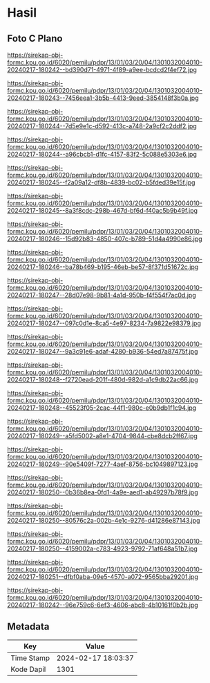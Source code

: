 # Hasil

## Foto C Plano

https://sirekap-obj-formc.kpu.go.id/6020/pemilu/pdpr/13/01/03/20/04/1301032004010-20240217-180242--bd390d71-4971-4f89-a9ee-bcdcd2f4ef72.jpg

https://sirekap-obj-formc.kpu.go.id/6020/pemilu/pdpr/13/01/03/20/04/1301032004010-20240217-180243--7456eea1-3b5b-4413-9eed-3854148f3b0a.jpg

https://sirekap-obj-formc.kpu.go.id/6020/pemilu/pdpr/13/01/03/20/04/1301032004010-20240217-180244--7d5e9e1c-d592-413c-a748-2a9cf2c2ddf2.jpg

https://sirekap-obj-formc.kpu.go.id/6020/pemilu/pdpr/13/01/03/20/04/1301032004010-20240217-180244--a96cbcb1-d1fc-4157-83f2-5c088e5303e6.jpg

https://sirekap-obj-formc.kpu.go.id/6020/pemilu/pdpr/13/01/03/20/04/1301032004010-20240217-180245--f2a09a12-df8b-4839-bc02-b5fded39e15f.jpg

https://sirekap-obj-formc.kpu.go.id/6020/pemilu/pdpr/13/01/03/20/04/1301032004010-20240217-180245--8a3f8cdc-298b-467d-bf6d-f40ac5b9b49f.jpg

https://sirekap-obj-formc.kpu.go.id/6020/pemilu/pdpr/13/01/03/20/04/1301032004010-20240217-180246--15d92b83-4850-407c-b789-51d4a4990e86.jpg

https://sirekap-obj-formc.kpu.go.id/6020/pemilu/pdpr/13/01/03/20/04/1301032004010-20240217-180246--ba78b469-b195-46eb-be57-8f371d51672c.jpg

https://sirekap-obj-formc.kpu.go.id/6020/pemilu/pdpr/13/01/03/20/04/1301032004010-20240217-180247--28d07e98-9b81-4a1d-950b-f4f554f7ac0d.jpg

https://sirekap-obj-formc.kpu.go.id/6020/pemilu/pdpr/13/01/03/20/04/1301032004010-20240217-180247--097c0d1e-8ca5-4e97-8234-7a9822e98379.jpg

https://sirekap-obj-formc.kpu.go.id/6020/pemilu/pdpr/13/01/03/20/04/1301032004010-20240217-180247--9a3c91e6-adaf-4280-b936-54ed7a87475f.jpg

https://sirekap-obj-formc.kpu.go.id/6020/pemilu/pdpr/13/01/03/20/04/1301032004010-20240217-180248--f2720ead-201f-480d-982d-a1c9db22ac66.jpg

https://sirekap-obj-formc.kpu.go.id/6020/pemilu/pdpr/13/01/03/20/04/1301032004010-20240217-180248--45523f05-2cac-44f1-980c-e0b9db1f1c94.jpg

https://sirekap-obj-formc.kpu.go.id/6020/pemilu/pdpr/13/01/03/20/04/1301032004010-20240217-180249--a5fd5002-a8e1-4704-9844-cbe8dcb2ff67.jpg

https://sirekap-obj-formc.kpu.go.id/6020/pemilu/pdpr/13/01/03/20/04/1301032004010-20240217-180249--90e5409f-7277-4aef-8756-bc1049897123.jpg

https://sirekap-obj-formc.kpu.go.id/6020/pemilu/pdpr/13/01/03/20/04/1301032004010-20240217-180250--0b36b8ea-0fd1-4a9e-aed1-ab49297b78f9.jpg

https://sirekap-obj-formc.kpu.go.id/6020/pemilu/pdpr/13/01/03/20/04/1301032004010-20240217-180250--80576c2a-002b-4e1c-9276-d41286e87143.jpg

https://sirekap-obj-formc.kpu.go.id/6020/pemilu/pdpr/13/01/03/20/04/1301032004010-20240217-180250--4159002a-c783-4923-9792-71af648a51b7.jpg

https://sirekap-obj-formc.kpu.go.id/6020/pemilu/pdpr/13/01/03/20/04/1301032004010-20240217-180251--dfbf0aba-09e5-4570-a072-9565bba29201.jpg

https://sirekap-obj-formc.kpu.go.id/6020/pemilu/pdpr/13/01/03/20/04/1301032004010-20240217-180242--96e759c6-6ef3-4606-abc8-4b10161f0b2b.jpg


## Metadata

| Key        | Value               |
| ---------- | ------------------- |
| Time Stamp | 2024-02-17 18:03:37 |
| Kode Dapil | 1301                |



